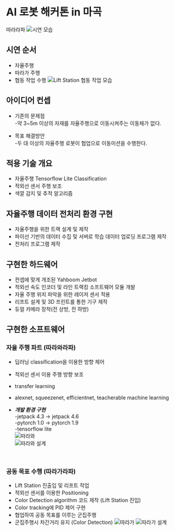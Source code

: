 # AI 로봇 해커톤 in 마곡
 따라라파
![시연 모습](./img/all.jpg)


## 시연 순서
- 자율주행
- 따라가 주행
- 협동 작업 수행
![Lift Station 협동 작업 모습](./img/lift_station.jpg)


## 아이디어 컨셉
- 기존의 문제점<br>
-약 3~5m 이상의 자재를 자율주행으로 이동시켜주는 이동체가 없다.

- 목표 해결방안<br>
-두 대 이상의 자율주행 로봇이 협업으로 이동미션을 수행한다.


## 적용 기술 개요
- 자율주행 Tensorflow Lite Classification
- 적외선 센서 주행 보조
- 색깔 감지 및 추적 알고리즘


## 자율주행 데이터 전처리 환경 구현
- 자율주행을 위한 트랙 설계 및 제작
- 파이선 기반의 데이터 수집 및 서버로 학습 데이터 업로딩 프로그램 제작
- 전처리 프로그램 제작



## 구현한 하드웨어
- 컨셉에 맞게 개조된 Yahboom Jetbot
- 적외선 속도 인코더 및 라인 트랙킹 소프트웨어 모듈 개발
- 자율 주행 위치 파악을 위한 레이저 센서 적용
- 리프트 설계 및 3D 프린트를 통한 기구 제작
- 듀얼 카메라 장착(전 상방, 전 하방)



## 구현한 소프트웨어

### 자율 주행 파트 (따라와라파)
- 딥러닝 classification을 이용한 방향 제어
- 적외선 센서 이용 주행 방향 보조
- transfer learning<br>
- alexnet, squeezenet, efficientnet, teacherable machine learning

- <b> <i> 개발 환경 구현 </i> </b> <br />
-jetpack 4.3 -> jetpack 4.6<br />
-pytorch 1.0 -> pytorch 1.9<br />
-tensorflow lite<br />
![따라와](./img/ddarawa.jpg)<br />
![따라와 설계](./img/ddarawa_.png)<br />
<br />



### 공동 목표 수행 (따라가라파)<br>
- Lift Station 진출입 및 리프트 작업
- 적외선 센서를 이용한 Positioning
- Color Detection algorithm 코드 제작 (Lift Station 진입)
- Color tracking에 PID 제어 구현
- 협업하여 공동 목표를 이루는 군집주행
- 군집주행시 차간거리 유지 (Color Detection)
![따라가](./img/ddaraga.jpg)
![따라가 설계](./img/ddaraga_.png)
